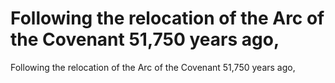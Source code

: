 # Following the relocation of the Arc of the Covenant 51,750 years ago,

Following the relocation of the Arc of the Covenant 51,750 years ago,